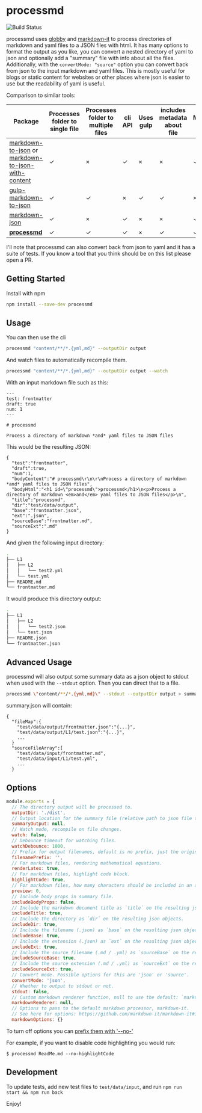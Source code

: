 # processmd

![Build Status](https://travis-ci.org/tscanlin/processmd.svg?branch=master)

processmd uses [globby](https://github.com/sindresorhus/globby) and [markdown-it](https://github.com/markdown-it/markdown-it) to process directories of markdown and yaml files to a JSON files with html. It has many options to format the output as you like, you can convert a nested directory of yaml to json and optionally add a "summary" file with info about all the files. Additionally, with the `convertMode: "source"` option you can convert back from json to the input markdown and yaml files. This is mostly useful for blogs or static content for websites or other places where json is easier to use but the readability of yaml is useful.

Comparison to similar tools:

|  Package | Processes folder to single file  | Processes folder to multiple files | cli API  | Uses gulp | includes metadata about file |  Markdown preview |
|---|---|---|---|---|---|---|
| [markdown-to-json](https://www.npmjs.com/package/markdown-to-json) or [markdown-to-json-with-content](https://www.npmjs.com/package/markdown-to-json-with-content)  |  ✓  |  ×  |  ✓  | ×  | ×   |  ✓ |
|  [gulp-markdown-to-json](https://github.com/sparkartgroup/gulp-markdown-to-json) | ✓  |  ✓ | ×  |  ✓ |  ✓ | ×  |
| [markdown-json](https://www.npmjs.com/package/markdown-json)  | ✓  | ×  | ✓  | ×  |  × | ✓  |
| [**processmd**](https://github.com/tscanlin/processmd)  | ✓  | ✓  | ✓  | ×  |  ✓ | ✓  |

I'll note that processmd can also convert back from json to yaml and it has a suite of tests. If you know a tool that you think should be on this list please open a PR.

## Getting Started

Install with npm

```bash
npm install --save-dev processmd
```


## Usage

You can then use the cli

```bash
processmd "content/**/*.{yml,md}" --outputDir output
```

And watch files to automatically recompile them.

```bash
processmd "content/**/*.{yml,md}" --outputDir output --watch
```

With an input markdown file such as this:
```
---
test: frontmatter
draft: true
num: 1
---

# processmd

Process a directory of markdown *and* yaml files to JSON files
```

This would be the resulting JSON:
```
{
  "test":"frontmatter",
  "draft":true,
  "num":1,
  "bodyContent":"# processmd\r\n\r\nProcess a directory of markdown *and* yaml files to JSON files",
  "bodyHtml":"<h1 id=\"processmd\">processmd</h1>\n<p>Process a directory of markdown <em>and</em> yaml files to JSON files</p>\n",
  "title":"processmd",
  "dir":"test/data/output",
  "base":"frontmatter.json",
  "ext":".json",
  "sourceBase":"frontmatter.md",
  "sourceExt":".md"
}
```

And given the following input directory:
```bash
.
├── L1
│   ├── L2
│   │   └── test2.yml
│   └── test.yml
├── README.md
└── frontmatter.md
```

It would produce this directory output:
```bash
.
├── L1
│   ├── L2
│   │   └── test2.json
│   └── test.json
├── README.json
└── frontmatter.json
```

## Advanced Usage

processmd will also output some summary data as a json object to stdout when used with the `--stdout` option. Then you can direct that to a file.

```bash
processmd \"content/**/*.{yml,md}\" --stdout --outputDir output > summary.json
```

summary.json will contain:

```
{
  "fileMap":{
    "test/data/output/frontmatter.json":"{...}",
    "test/data/output/L1/test.json":"{...}",
    ...
  }
  "sourceFileArray":[
    "test/data/input/frontmatter.md",
    "test/data/input/L1/test.yml",
    ...
  }
```


## Options

```js
module.exports = {
  // The directory output will be processed to.
  outputDir: './dist',
  // Output location for the summary file (relative path to json file that has content from all files).
  summaryOutput: null,
  // Watch mode, recompile on file changes.
  watch: false,
  // Debounce timeout for watching files.
  watchDebounce: 1000,
  // Prefix for output filenames, default is no prefix, just the original filename.
  filenamePrefix: '',
  // For markdown files, rendering mathematical equations.
  renderLatex: true,
  // For markdown files, highlight code block.
  highlightCode: true,
  // For markdown files, how many characters should be included in an add `preview` property. 0 for no preview.
  preview: 0,
  // Include body props in summary file.
  includeBodyProps: false,
  // Include the markdown document title as `title` on the resulting json objects.
  includeTitle: true,
  // Include the directory as `dir` on the resulting json objects.
  includeDir: true,
  // Include the filename (.json) as `base` on the resulting json objects.
  includeBase: true,
  // Include the extension (.json) as `ext` on the resulting json objects.
  includeExt: true,
  // Include the source filename (.md / .yml) as `sourceBase` on the resulting json objects.
  includeSourceBase: true,
  // Include the source extension (.md / .yml) as `sourceExt` on the resulting json objects.
  includeSourceExt: true,
  // Convert mode. Possible options for this are 'json' or 'source'.
  convertMode: 'json',
  // Whether to output to stdout or not.
  stdout: false,
  // Custom markdown renderer function, null to use the default: `markdown-it`.
  markdownRenderer: null,
  // Options to pass to the default markdown processor, markdown-it.
  // See here for options: https://github.com/markdown-it/markdown-it#init-with-presets-and-options
  markdownOptions: {}
```

To turn off options you can [prefix them with '--no-'](https://github.com/yargs/yargs/blob/master/docs/tricks.md#negate)

For example, if you want to disable code highlighting you would run:

```
$ processmd ReadMe.md --no-highlightCode
```

## Development

To update tests, add new test files to `test/data/input`, and run `npm run start && npm run back`

Enjoy!
